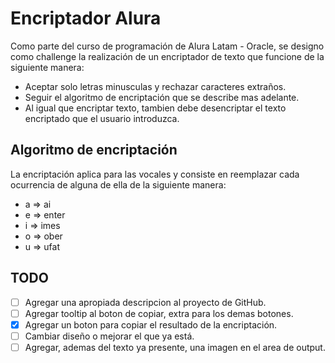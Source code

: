 # Encriptador Alura

Como parte del curso de programación de Alura Latam - Oracle, se designo como challenge la realización de un encriptador de texto que funcione de la siguiente manera:

- Aceptar solo letras minusculas y rechazar caracteres extraños.
- Seguir el algoritmo de encriptación que se describe mas adelante.
- Al igual que encriptar texto, tambien debe desencriptar el texto encriptado que el usuario introduzca.

## Algoritmo de encriptación

La encriptación aplica para las vocales y consiste en reemplazar cada ocurrencia de  alguna de ella de la siguiente manera:

- a => ai
- e => enter
- i => imes
- o => ober
- u => ufat

## TODO

- [ ] Agregar una apropiada descripcion al proyecto de GitHub.
- [ ] Agregar tooltip al boton de copiar, extra para los demas botones.
- [x] Agregar un boton para copiar el resultado de la encriptación.
- [ ] Cambiar diseño o mejorar el que ya está.
- [ ] Agregar, ademas del texto ya presente, una imagen en el area de output.
